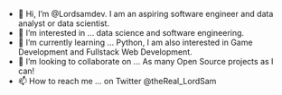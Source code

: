 - 👋 Hi, I’m @Lordsamdev. I am an aspiring software engineer and data analyst or data scientist.
- 👀 I’m interested in ... data science and software engineering.
- 🌱 I’m currently learning ... Python, I am also interested in Game Development and Fullstack Web Development.
- 💞️ I’m looking to collaborate on ... As many Open Source projects as I can!
- 📫 How to reach me ... on Twitter @theReal_LordSam


